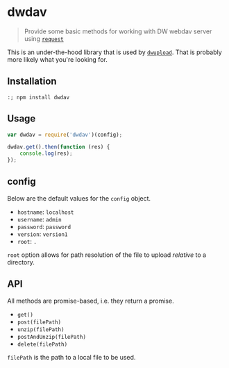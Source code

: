 # dwdav
> Provide some basic methods for working with DW webdav server using [`request`](https://www.npmjs.com/package/request)

This is an under-the-hood library that is used by [`dwupload`](https://www.npmjs.com/package/dwupload). That is probably more likely what you're looking for.

## Installation

```shell
:; npm install dwdav
```

## Usage

```js
var dwdav = require('dwdav')(config);

dwdav.get().then(function (res) {
	console.log(res);
});
```

## config

Below are the default values for the `config` object.

- `hostname`: `localhost`
- `username`: `admin`
- `password`: `password`
- `version`: `version1`
- `root`: `.`

`root` option allows for path resolution of the file to upload _relative_ to a directory.

## API

All methods are promise-based, i.e. they return a promise.

- `get()`
- `post(filePath)`
- `unzip(filePath)`
- `postAndUnzip(filePath)`
- `delete(filePath)`

`filePath` is the path to a local file to be used.
